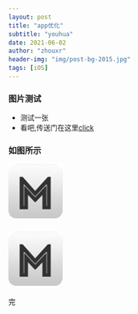 ```yaml
---
layout: post
title: "app优化"
subtitle: "youhua"
date: 2021-06-02
author: "zhouxr"
header-img: "img/post-bg-2015.jpg"
tags: [iOS]
---
```



### 图片测试
- 测试一张
- 看吧,传送门在这里[click](https://www.baidu.com)

### 如图所示
![img](/img/test.png)


### ![](../img/test.png)



完
